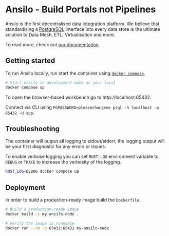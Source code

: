 # Ansilo - Build Portals not Pipelines

Ansilo is the first decentralised data integration platform. 
We believe that standardising a [PostgreSQL](https://postgresql.org) interface into every data store is the ultimate solution to Data Mesh, ETL, Virtualisation and more.

To read more, check out [our documentation](https://docs.ansilo.io).

## Getting started

To run Ansilo locally, run start the container using [`docker compose`](https://docs.docker.com/compose/).

```sh
# Start ansilo in development mode on your local
docker compose up
```

To open the browser-based workbench go to http://localhost:65432.

Connect via CLI using `PGPASSWORD=pleasechangeme psql -h localhost -p 65432 -U app`.

## Troubleshooting

The container will output all logging to stdout/stderr, the logging output will be your first
diagnostic for any errors or issues.

To enable verbose logging you can set `RUST_LOG` environment variable to `DEBUG` or `TRACE` to increase
the verbosity of the logging.

```sh
RUST_LOG=DEBUG docker compose up
```

## Deployment

In order to build a production-ready image build the `Dockerfile`.

```sh
# Build a production-ready image
docker build -t my-ansilo-node .
```

```sh
# Verify the image is runnable
docker run --rm -p 65432:65432 my-ansilo-node
```

